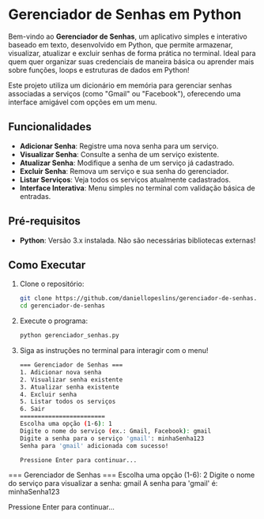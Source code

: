 # Gerenciador de Senhas em Python

Bem-vindo ao **Gerenciador de Senhas**, um aplicativo simples e interativo baseado em texto, desenvolvido em Python, que permite armazenar, visualizar, atualizar e excluir senhas de forma prática no terminal. Ideal para quem quer organizar suas credenciais de maneira básica ou aprender mais sobre funções, loops e estruturas de dados em Python!

Este projeto utiliza um dicionário em memória para gerenciar senhas associadas a serviços (como "Gmail" ou "Facebook"), oferecendo uma interface amigável com opções em um menu.

## Funcionalidades

- **Adicionar Senha**: Registre uma nova senha para um serviço.
- **Visualizar Senha**: Consulte a senha de um serviço existente.
- **Atualizar Senha**: Modifique a senha de um serviço já cadastrado.
- **Excluir Senha**: Remova um serviço e sua senha do gerenciador.
- **Listar Serviços**: Veja todos os serviços atualmente cadastrados.
- **Interface Interativa**: Menu simples no terminal com validação básica de entradas.

## Pré-requisitos

- **Python**: Versão 3.x instalada. Não são necessárias bibliotecas externas!

## Como Executar

1. Clone o repositório:
   ```bash
   git clone https://github.com/daniellopeslins/gerenciador-de-senhas.git
   cd gerenciador-de-senhas

2. Execute o programa:
   ```bash
   python gerenciador_senhas.py

3. Siga as instruções no terminal para interagir com o menu!
   ```bash
   === Gerenciador de Senhas ===
   1. Adicionar nova senha
   2. Visualizar senha existente
   3. Atualizar senha existente
   4. Excluir senha
   5. Listar todos os serviços
   6. Sair
   ========================
   Escolha uma opção (1-6): 1
   Digite o nome do serviço (ex.: Gmail, Facebook): gmail
   Digite a senha para o serviço 'gmail': minhaSenha123
   Senha para 'gmail' adicionada com sucesso!
   
   Pressione Enter para continuar...

=== Gerenciador de Senhas ===
Escolha uma opção (1-6): 2
Digite o nome do serviço para visualizar a senha: gmail
A senha para 'gmail' é: minhaSenha123

Pressione Enter para continuar...
